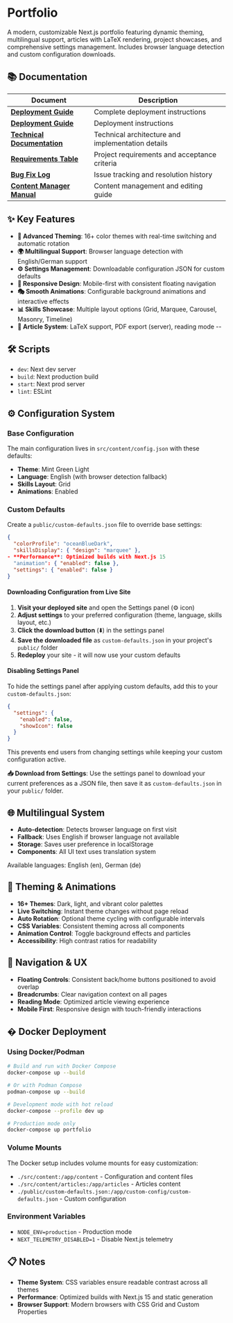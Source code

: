 # Portfolio

A modern, customizable Next.js portfolio featuring dynamic theming, multilingual support, articles with LaTeX rendering, project showcases, and comprehensive settings management. Includes browser language detection and custom configuration downloads.

## 📚 Documentation

| Document | Description |
|----------|-------------|
| **[Deployment Guide](documentation/DEPLOYMENT_GUIDE.md)** | Complete deployment instructions |
| **[Deployment Guide](documentation/DEPLOYMENT_GUIDE.md)** | Deployment instructions |
| **[Technical Documentation](documentation/TECHNICAL_DOCUMENTATION.md)** | Technical architecture and implementation details |
| **[Requirements Table](documentation/REQUIREMENTS_TABELLE.md)** | Project requirements and acceptance criteria |
| **[Bug Fix Log](documentation/BUG_FIX_LOG.md)** | Issue tracking and resolution history |
| **[Content Manager Manual](documentation/CONTENT_MANAGER_MANUAL.md)** | Content management and editing guide |

## ✨ Key Features

- **🎨 Advanced Theming**: 16+ color themes with real-time switching and automatic rotation
- **🌍 Multilingual Support**: Browser language detection with English/German support
- **⚙️ Settings Management**: Downloadable configuration JSON for custom defaults  
- **📱 Responsive Design**: Mobile-first with consistent floating navigation
- **🎭 Smooth Animations**: Configurable background animations and interactive effects
- **📊 Skills Showcase**: Multiple layout options (Grid, Marquee, Carousel, Masonry, Timeline)
- **📝 Article System**: LaTeX support, PDF export (server), reading mode
--

## 🛠 Scripts

- `dev`: Next dev server
- `build`: Next production build  
- `start`: Next prod server
- `lint`: ESLint
  

## ⚙️ Configuration System

### Base Configuration

The main configuration lives in `src/content/config.json` with these defaults:

- **Theme**: Mint Green Light
- **Language**: English (with browser detection fallback)
- **Skills Layout**: Grid
- **Animations**: Enabled

### Custom Defaults

Create a `public/custom-defaults.json` file to override base settings:

```json
{
  "colorProfile": "oceanBlueDark",
  "skillsDisplay": { "design": "marquee" },
- **Performance**: Optimized builds with Next.js 15
  "animation": { "enabled": false },
  "settings": { "enabled": false }
}
```

#### Downloading Configuration from Live Site

1. **Visit your deployed site** and open the Settings panel (⚙️ icon)
2. **Adjust settings** to your preferred configuration (theme, language, skills layout, etc.)
3. **Click the download button** (⬇️) in the settings panel
4. **Save the downloaded file** as `custom-defaults.json` in your project's `public/` folder
5. **Redeploy** your site - it will now use your custom defaults

#### Disabling Settings Panel

To hide the settings panel after applying custom defaults, add this to your `custom-defaults.json`:

```json
{
  "settings": {
    "enabled": false,
    "showIcon": false
  }
}
```

This prevents end users from changing settings while keeping your custom configuration active.

**📥 Download from Settings**: Use the settings panel to download your current preferences as a JSON file, then save it as `custom-defaults.json` in your `public/` folder.

## 🌐 Multilingual System

- **Auto-detection**: Detects browser language on first visit
- **Fallback**: Uses English if browser language not available  
- **Storage**: Saves user preference in localStorage
- **Components**: All UI text uses translation system

Available languages: English (en), German (de)

## 🎨 Theming & Animations

- **16+ Themes**: Dark, light, and vibrant color palettes
- **Live Switching**: Instant theme changes without page reload
- **Auto Rotation**: Optional theme cycling with configurable intervals
- **CSS Variables**: Consistent theming across all components
- **Animation Control**: Toggle background effects and particles
- **Accessibility**: High contrast ratios for readability

## 📱 Navigation & UX

- **Floating Controls**: Consistent back/home buttons positioned to avoid overlap
- **Breadcrumbs**: Clear navigation context on all pages
- **Reading Mode**: Optimized article viewing experience
- **Mobile First**: Responsive design with touch-friendly interactions

 

## � Docker Deployment

### Using Docker/Podman

```bash
# Build and run with Docker Compose
docker-compose up --build

# Or with Podman Compose
podman-compose up --build

# Development mode with hot reload
docker-compose --profile dev up

# Production mode only
docker-compose up portfolio
```

### Volume Mounts

The Docker setup includes volume mounts for easy customization:

- `./src/content:/app/content` - Configuration and content files
- `./src/content/articles:/app/articles` - Articles content
- `./public/custom-defaults.json:/app/custom-config/custom-defaults.json` - Custom configuration

### Environment Variables

- `NODE_ENV=production` - Production mode
- `NEXT_TELEMETRY_DISABLED=1` - Disable Next.js telemetry

 

## 📋 Notes

 
- **Theme System**: CSS variables ensure readable contrast across all themes
- **Performance**: Optimized builds with Next.js 15 and static generation
- **Browser Support**: Modern browsers with CSS Grid and Custom Properties
